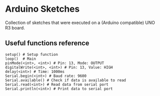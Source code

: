 # Arduino Sketches

Collection of sketches that were executed on a (Arduino compatible) UNO R3 board.


## Useful functions reference

```
setup() # Setup function
loop()  # Main
pinMode(<int>, <int>) # Pin: 13, Mode: OUTPUT
digitalWrite(<int>, <int>) # Pin: 13, Value: HIGH
delay(<int>) # Time: 1000ms
Serial.begin(<int>) # Baud rate: 9600
Serial.available() # Check if data is available to read
Serial.read(<int>) # Read data from serial port
Serial.println(<int>) # Print data to serial port

```
